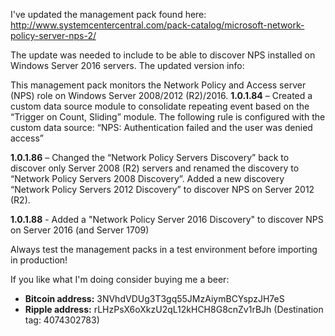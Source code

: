 
I've updated the management pack found here: http://www.systemcentercentral.com/pack-catalog/microsoft-network-policy-server-nps-2/ 

The update was needed to include to be able to discover NPS installed on Windows Server 2016 servers. 
The updated version info:

This management pack monitors the Network Policy and Access server (NPS) role on Windows Server 2008/2012 (R2)/2016.
**1.0.1.84** – Created a custom data source module to consolidate repeating event based on the “Trigger on Count, Sliding” module. The following rule is configured with the custom data source: “NPS: Authentication failed and the user was denied access”

**1.0.1.86** – Changed the “Network Policy Servers Discovery” back to discover only Server 2008 (R2) servers and renamed the discovery to “Network Policy Servers 2008 Discovery”. Added a new discovery “Network Policy Servers 2012 Discovery” to discover NPS on Server 2012 (R2).

**1.0.1.88** - Added a "Network Policy Server 2016 Discovery" to discover NPS on Server 2016 (and Server 1709)

Always test the management packs in a test environment before importing in production!

If you like what I'm doing consider buying me a beer:
- **Bitcoin address:** 3NVhdVDUg3T3gq55JMzAiymBCYspzJH7eS
- **Ripple address:** rLHzPsX6oXkzU2qL12kHCH8G8cnZv1rBJh (Destination tag: 4074302783)
